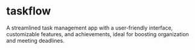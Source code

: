 # taskflow
A streamlined task management app with a user-friendly interface, customizable features, and achievements, ideal for boosting organization and meeting deadlines.
